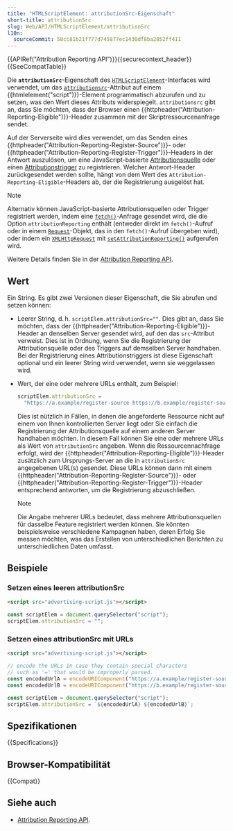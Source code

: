 ```yaml
---
title: "HTMLScriptElement: attributionSrc-Eigenschaft"
short-title: attributionSrc
slug: Web/API/HTMLScriptElement/attributionSrc
l10n:
  sourceCommit: 58cc81b21f777d745877ec1430df8ba2852ff411
---
```


{{APIRef("Attribution Reporting API")}}{{securecontext_header}}{{SeeCompatTable}}

Die **`attributionSrc`**-Eigenschaft des [`HTMLScriptElement`](/de/docs/Web/API/HTMLScriptElement)-Interfaces wird verwendet, um das [`attributionsrc`](/de/docs/Web/HTML/Reference/Elements/script#attributionsrc)-Attribut auf einem {{htmlelement("script")}}-Element programmatisch abzurufen und zu setzen, was den Wert dieses Attributs widerspiegelt. `attributionsrc` gibt an, dass Sie möchten, dass der Browser einen {{httpheader("Attribution-Reporting-Eligible")}}-Header zusammen mit der Skriptressourcenanfrage sendet.

Auf der Serverseite wird dies verwendet, um das Senden eines {{httpheader("Attribution-Reporting-Register-Source")}}- oder {{httpheader("Attribution-Reporting-Register-Trigger")}}-Headers in der Antwort auszulösen, um eine JavaScript-basierte [Attributionsquelle](/de/docs/Web/API/Attribution_Reporting_API/Registering_sources#javascript-based_event_sources) oder einen [Attributionstrigger](/de/docs/Web/API/Attribution_Reporting_API/Registering_triggers#javascript-based_attribution_triggers) zu registrieren. Welcher Antwort-Header zurückgesendet werden sollte, hängt von dem Wert des `Attribution-Reporting-Eligible`-Headers ab, der die Registrierung ausgelöst hat.

> [!NOTE]
> Alternativ können JavaScript-basierte Attributionsquellen oder Trigger registriert werden, indem eine [`fetch()`](/de/docs/Web/API/Window/fetch)-Anfrage gesendet wird, die die Option `attributionReporting` enthält (entweder direkt im `fetch()`-Aufruf oder in einem [`Request`](/de/docs/Web/API/Request)-Objekt, das in den `fetch()`-Aufruf übergeben wird), oder indem ein [`XMLHttpRequest`](/de/docs/Web/API/XMLHttpRequest) mit [`setAttributionReporting()`](/de/docs/Web/API/XMLHttpRequest/setAttributionReporting) aufgerufen wird.

Weitere Details finden Sie in der [Attribution Reporting API](/de/docs/Web/API/Attribution_Reporting_API).

## Wert

Ein String. Es gibt zwei Versionen dieser Eigenschaft, die Sie abrufen und setzen können:

- Leerer String, d. h. `scriptElem.attributionSrc=""`. Dies gibt an, dass Sie möchten, dass der {{httpheader("Attribution-Reporting-Eligible")}}-Header an denselben Server gesendet wird, auf den das `src`-Attribut verweist. Dies ist in Ordnung, wenn Sie die Registrierung der Attributionsquelle oder des Triggers auf demselben Server handhaben. Bei der Registrierung eines Attributionstriggers ist diese Eigenschaft optional und ein leerer String wird verwendet, wenn sie weggelassen wird.
- Wert, der eine oder mehrere URLs enthält, zum Beispiel:

  ```js
  scriptElem.attributionSrc =
    "https://a.example/register-source https://b.example/register-source";
  ```

  Dies ist nützlich in Fällen, in denen die angeforderte Ressource nicht auf einem von Ihnen kontrollierten Server liegt oder Sie einfach die Registrierung der Attributionsquelle auf einem anderen Server handhaben möchten. In diesem Fall können Sie eine oder mehrere URLs als Wert von `attributionSrc` angeben. Wenn die Ressourcennachfrage erfolgt, wird der {{httpheader("Attribution-Reporting-Eligible")}}-Header zusätzlich zum Ursprungs-Server an die in `attributionSrc` angegebenen URL(s) gesendet. Diese URLs können dann mit einem {{httpheader("Attribution-Reporting-Register-Source")}}- oder {{httpheader("Attribution-Reporting-Register-Trigger")}}-Header entsprechend antworten, um die Registrierung abzuschließen.

  > [!NOTE]
  > Die Angabe mehrerer URLs bedeutet, dass mehrere Attributionsquellen für dasselbe Feature registriert werden können. Sie könnten beispielsweise verschiedene Kampagnen haben, deren Erfolg Sie messen möchten, was das Erstellen von unterschiedlichen Berichten zu unterschiedlichen Daten umfasst.

## Beispiele

### Setzen eines leeren attributionSrc

```html
<script src="advertising-script.js"></script>
```

```js
const scriptElem = document.querySelector("script");
scriptElem.attributionSrc = "";
```

### Setzen eines attributionSrc mit URLs

```html
<script src="advertising-script.js"></script>
```

```js
// encode the URLs in case they contain special characters
// such as '=' that would be improperly parsed.
const encodedUrlA = encodeURIComponent("https://a.example/register-source");
const encodedUrlB = encodeURIComponent("https://b.example/register-source");

const scriptElem = document.querySelector("script");
scriptElem.attributionSrc = `${encodedUrlA} ${encodedUrlB}`;
```

## Spezifikationen

{{Specifications}}

## Browser-Kompatibilität

{{Compat}}

## Siehe auch

- [Attribution Reporting API](/de/docs/Web/API/Attribution_Reporting_API).
